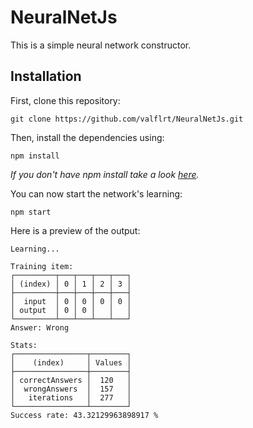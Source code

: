 # NeuralNetJs

This is a simple neural network constructor.

## Installation

First, clone this repository:
```
git clone https://github.com/valflrt/NeuralNetJs.git
```

Then, install the dependencies using:
```
npm install
```
*If you don't have npm install take a look [here](https://docs.npmjs.com/downloading-and-installing-node-js-and-npm).*

You can now start the network's learning:
```
npm start
```

Here is a preview of the output:
```
Learning... 

Training item:
┌─────────┬───┬───┬───┬───┐
│ (index) │ 0 │ 1 │ 2 │ 3 │
├─────────┼───┼───┼───┼───┤
│  input  │ 0 │ 0 │ 0 │ 0 │
│ output  │ 0 │ 0 │   │   │
└─────────┴───┴───┴───┴───┘
Answer: Wrong

Stats:
┌────────────────┬────────┐
│    (index)     │ Values │
├────────────────┼────────┤
│ correctAnswers │  120   │
│  wrongAnswers  │  157   │
│   iterations   │  277   │
└────────────────┴────────┘
Success rate: 43.32129963898917 %
```
